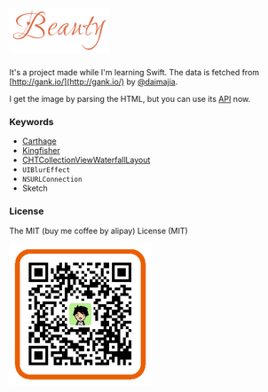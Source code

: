 # ![logo](./demos/logo.png)

It's a project made while I'm learning Swift. The data is fetched from [http://gank.io/](http://gank.io/) by [@daimajia](https://github.com/daimajia).

I get the image by parsing the HTML, but you can use its [API](http://gank.io/api) now.

### Keywords

* [Carthage](https://github.com/Carthage/Carthage)
* [Kingfisher](https://github.com/onevcat/Kingfisher)
* [CHTCollectionViewWaterfallLayout](https://github.com/chiahsien/CHTCollectionViewWaterfallLayout)
* `UIBlurEffect`
* `NSURLConnection`
* Sketch

### License

The MIT (buy me coffee by alipay) License (MIT)

![alipay](./demos/alipay.png)
